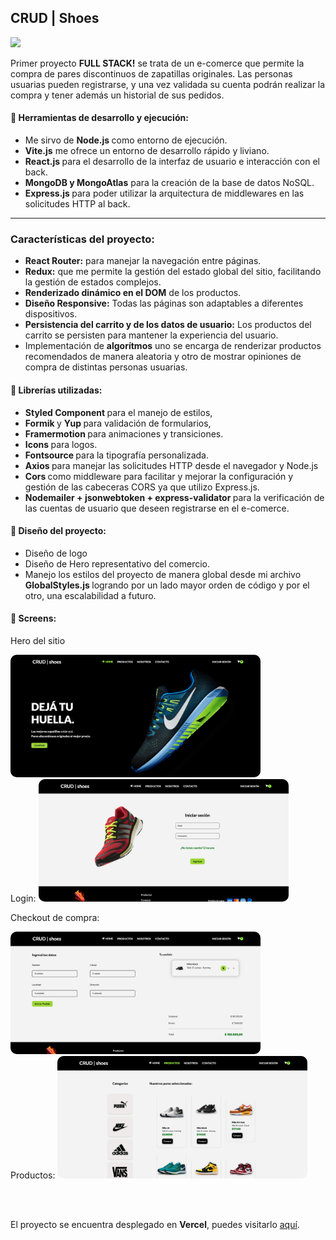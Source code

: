 
<h2 align="start">CRUD | Shoes</h2> 

<p align="start">
<img width="500px"  src="https://skillicons.dev/icons?i=html,css,js,react,redux,vite,nodejs,mongodb,express,styledcomponents,git,github,ps,perline=10"  />
</p>

Primer proyecto <strong> FULL STACK!</strong> se trata de un e-comerce que permite la compra de pares discontinuos de zapatillas originales. Las personas usuarias pueden registrarse, y una vez validada su cuenta podrán realizar la compra y tener además un historial de sus pedidos.

<h4>&#128640;  Herramientas de desarrollo y ejecución:</h4>


-   Me sirvo de <strong> Node.js </strong> como entorno de ejecución.  
- <strong> Vite.js</strong> me ofrece un entorno de desarrollo  rápido y liviano. 
- <strong> React.js </strong> para el desarrollo de la interfaz de usuario e interacción con el back. 
- <strong> MongoDB y MongoAtlas</strong> para la creación de la base de datos NoSQL.
- <strong> Express.js </strong> para poder utilizar la arquitectura de middlewares en las solicitudes HTTP al back. 


<hr>

<h3>Características del proyecto:</h3>

- <b>  React Router:</b> para manejar la navegación entre páginas.
- <b> Redux:</b> que me permite la gestión del estado global del sitio, facilitando la gestión de estados complejos.
- <b>Renderizado dinámico en el DOM</b> de los productos.
- <b>Diseño Responsive:</b> Todas las páginas son adaptables a diferentes dispositivos.
- <b>Persistencia del carrito y de los datos de usuario:</b> Los productos del carrito se persisten para mantener la experiencia del usuario.
- Implementación de <b>algorítmos</b> uno se encarga de renderizar productos recomendados de manera aleatoria y otro de mostrar opiniones de compra de distintas personas usuarias.



<h4>&#128193; Librerías utilizadas:</h4> 

- <strong> Styled Component </strong> para el manejo de estilos,
- <strong> Formik </strong> y <strong> Yup </strong> para validación de formularios,  
- <strong> Framermotion </strong> para animaciones y transiciones. 
- <strong> Icons </strong> para logos. 
- <strong> Fontsource </strong> para la tipografía personalizada.
- <strong> Axios </strong> para manejar las solicitudes HTTP desde el navegador y Node.js
- <strong> Cors </strong> como middleware para facilitar y mejorar la configuración y gestión de las cabeceras CORS ya que utilizo Express.js.
- <strong> Nodemailer + jsonwebtoken + express-validator </strong> para la verificación de las cuentas de usuario que deseen registrarse en el e-comerce.



<h4>&#129309; Diseño del proyecto:</h4>

- Diseño de logo
- Diseño de Hero representativo del comercio. 
- Manejo los estilos del proyecto de manera global desde mi archivo <strong> GlobalStyles.js </strong> logrando por un lado mayor orden de código y por el otro, una escalabilidad a futuro.

<h4>&#128248; Screens:</h4>

Hero del sitio

<img src="./src/screensToReadme/Hero.png" alt="Landing Page" style="max-width: 400px; border-radius: 10px;">

<br>
Login:


<img src="./src/screensToReadme/Login.png" alt="Landing Page" style="max-width: 400px; border-radius: 10px;">

<br>

Checkout de compra:

<img src="./src//screensToReadme/CheckOut.png" alt="Landing Page" style="max-width: 400px; border-radius: 10px;">

<br>
Productos:

<img src="./src//screensToReadme/Products.png" alt="Landing Page" style="max-width: 400px; border-radius: 10px;">


<br><br>

El proyecto se encuentra desplegado en <b>Vercel</b>, puedes visitarlo <a href="https://crud-shoes.vercel.app/" target="_blank" >aquí</a>.


